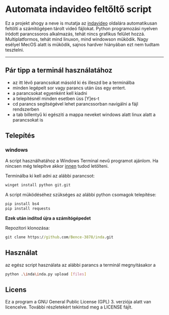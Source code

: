 # Automata indavideo feltőltő script
Ez a projekt ahogy a neve is mutatja az [indavideo](https://indavideo.hu/) oldalára automatikusan feltölti a számitógépen tárolt videó fájlokat. Python programozási nyelven íródott parancssoros alkalmazás, tehát nincs grafikus felület hozzá. Multiplatformos, tehát mind linuxon, mind windowson müködik. Nagy esélyel MecOS alatt is müködik, sajnos hardver hiányában ezt nem tudtam tesztelni.

---
## Pár tipp a terminál használatához
- az itt lévő parancsokat másold ki és illeszd be a terminálba
- minden legépelt sor vagy parancs után üss egy entert.
- a parancsokat egyenként kell kiadni
- a telepítésnél minden esetben üss [Y]es-t
- cd parancs segitségével lehet parancssorban navigálni a fájl rendszerben
- a tab billentyű ki egésziti a mappa neveket windows alatt linux alatt a parancsokat is

## Telepítés
### windows
A script használhatához a Windows Terminal nevű programot ajánlom. Ha nincsen még telepítve akkor [innen](https://apps.microsoft.com/detail/9N0DX20HK701?hl=neutral&gl=HU&ocid=pdpshare) tudod letölteni.

Terminálba ki kell adni az alábbi parancsot:
```bat
winget install python git.git
```
A script müködéséhez szükséges az alábbi python csomagok telepítése:
```bat
pip install bs4
pip install requests
```
**Ezek után indítsd újra a számítógépedet**

Repozitori klonozása:
```bat
git clone https://github.com/Bence-3878/inda.git
```
## Használat

az egész script használata az alábbi parancs
a terminál megnyitásakor a
```bash
python .\inda\inda.py upload [files]
```
## Licens
Ez a program a GNU General Public License (GPL) 3. verziója alatt van licencelve.
További részletekért tekintsd meg a LICENSE fájlt.
